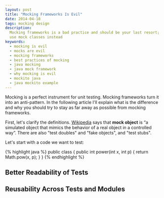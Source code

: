 ```yaml
---
layout: post
title: "Mocking Frameworks Is Evil"
date: 2014-04-18
tags: mocking design
description:
  Mocking frameworks is a bad practice and should be your last resort;
  use mock classes instead
keywords:
  - mocking is evil
  - mocks are evil
  - mocking frameworks
  - best practices of mocking
  - java mocking
  - java mock framework
  - why mocking is evil
  - mockito java
  - java mockito example
---
```


Mocking is a perfect instrument for unit testing. Mocking frameworks
turn it into an anti-pattern. In the following article I'll explain
what is the difference and why you should try to stay as far away as possible
from mocking frameworks.

First, let's clarify the definitions. [Wikipedia](http://en.wikipedia.org/wiki/Mock_object)
says that **mock object** is &ldquo;a simulated object that mimics the behavior
of a real object in a controlled way&rdquo;.
There are also "test doubles" and "fake objects", and "test stubs".

Let's start with a code we want to test:

{% highlight java %}
public class  {
  public int power(int x, int p) {
    return Math.pow(x, p);
  }
}
{% endhighlight %}

## Better Readability of Tests

## Reusability Across Tests and Modules


